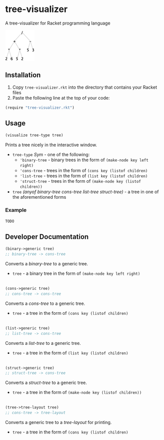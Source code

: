 # tree-visualizer
A tree-visualizer for Racket programming language

![Visualization of a binary expression tree](example.png)

## Installation
1. Copy `tree-visualizer.rkt` into the directory that contains your Racket files
2. Paste the following line at the top of your code:
```scheme
(require "tree-visualizer.rkt")
```

## Usage

```scheme
(visualize tree-type tree)
```
Prints a tree nicely in the interactive window.
- `tree-type` *Sym* - one of the following:  
    - `'binary-tree` - binary trees in the form of `(make-node key left right)`
    - `'cons-tree` - trees in the form of `(cons key (listof children)`
    - `'list-tree` - trees in the form of `(list key (listof children)`
    - `'struct-tree` - trees in the form of `(make-node key (listof children))`
- `tree` *(anyof binary-tree cons-tree list-tree struct-tree)* - a tree in one of the aforementioned forms

### Example
```scheme
TODO
```

## Developer Documentation
```scheme
(binary->generic tree)
;; binary-tree -> cons-tree
```
Converts a *binary-tree* to a generic tree.
- `tree` - a binary tree in the form of `(make-node key left right)`
<br><br>

```scheme
(cons->generic tree)
;; cons-tree -> cons-tree
```
Converts a *cons-tree* to a generic tree.
- `tree` - a tree in the form of `(cons key (listof children)`
<br><br>

```scheme
(list->generic tree)
;; list-tree -> cons-tree
```
Converts a *list-tree* to a generic tree.
- `tree` - a tree in the form of `(list key (listof children)`
<br><br>

```scheme
(struct->generic tree)
;; struct-tree -> cons-tree
```
Converts a *struct-tree* to a generic tree.
- `tree` - a tree in the form of `(make-node key (listof children))`
<br><br>

```scheme
(tree->tree-layout tree)
;; cons-tree -> tree-layout
```
Converts a generic tree to a *tree-layout* for printing.
- `tree` - a tree in the form of `(cons key (listof children)`
